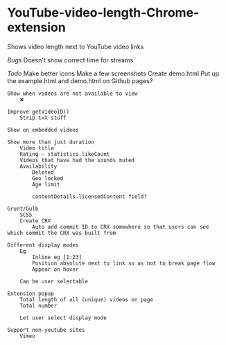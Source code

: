 YouTube-video-length-Chrome-extension
=====================================

Shows video length next to YouTube video links

*Bugs*
	Doesn't show correct time for streams

*Todo*
	Make better icons
	Make a few screenshots
	Create demo.html
	Put up the example.html and demo.html on Github pages?

	Show when videos are not available to view
		❌

	Improve getVideoID()
		Strip t=X stuff

	Show on embedded videos

	Show more than just duration
		Video title
		Rating - statistics.likeCount
		Videos that have had the sounds muted
		Availability
			Deleted
			Geo locked
			Age limit

			contentDetails.licensedContent field?

	Grunt/Gulb
		SCSS
		Create CRX
			Auto add commit ID to CRX somewhere so that users can see which commit the CRX was built from

	Different display modes
		Eg
			Inline eg [1:23]
			Position absolute next to link so as not to break page flow
			Appear on hover

		Can be user selectable

	Extension popup
		Total length of all (unique) videos on page
		Total number

		Let user select display mode

	Support non-youtube sites
		Vimeo